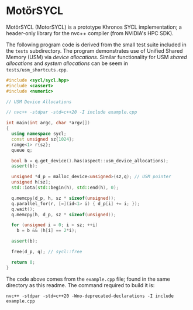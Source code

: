 # MotörSYCL

MotörSYCL (MotorSYCL) is a prototype Khronos SYCL implementation; a header-only library for the nvc++ compiler (from NVIDIA's HPC SDK).

The following program code is derived from the small test suite included in the
`tests` subdirectory. The program demonstrates use of Unified Shared Memory
(USM) via *device allocations*. Similar functionality for USM *shared
allocations* and *system allocations* can be seem in `tests/usm_shortcuts.cpp`.


```cpp
#include <sycl/sycl.hpp>
#include <cassert>
#include <numeric>

// USM Device Allocations

// nvc++ -stdpar -std=c++20 -I include example.cpp

int main(int argc, char *argv[])
{
  using namespace sycl;
  const unsigned sz{1024};
  range<1> r{sz};
  queue q;

  bool b = q.get_device().has(aspect::usm_device_allocations);
  assert(b);

  unsigned *d_p = malloc_device<unsigned>(sz,q); // USM pointer
  unsigned h[sz];
  std::iota(std::begin(h), std::end(h), 0);

  q.memcpy(d_p, h, sz * sizeof(unsigned));
  q.parallel_for(r, [=](id<1> i) { d_p[i] += i; });
  q.wait();
  q.memcpy(h, d_p, sz * sizeof(unsigned));

  for (unsigned i = 0; i < sz; ++i)
    b = b && (h[i] == 2*i);

  assert(b);

  free(d_p, q); // sycl::free

  return 0;
}
```

The code above comes from the `example.cpp` file; found in the same
directory as this readme. The command required to build it is:

```
nvc++ -stdpar -std=c++20 -Wno-deprecated-declarations -I include example.cpp
```
